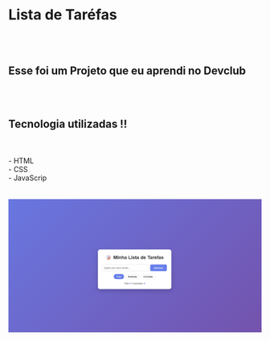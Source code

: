<h1> Lista de Taréfas </h1>
<br>
<br>
<h2> Esse  foi um Projeto que eu aprendi no Devclub </h2>
<br>
<br>
<h2> Tecnologia utilizadas !! </h2>
<br>
<br>
- HTML
<br>
- CSS
<br>
- JavaScrip
<br>
<br>
<br>
<img src="https://github.com/Jymas/projetos-01/blob/main/lista-de-tarefas/imagem.png?raw=true"/>
